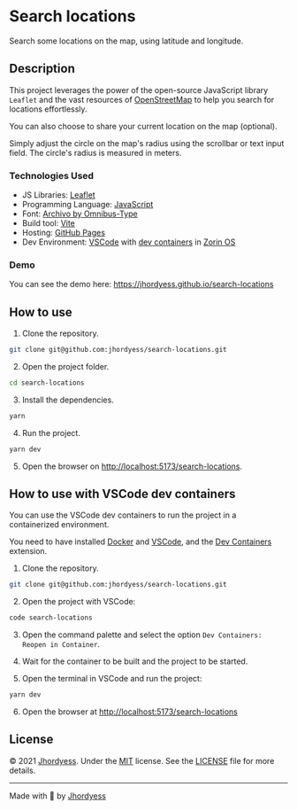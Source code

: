 # Search locations

Search some locations on the map, using latitude and longitude.

## Description

This project leverages the power of the open-source JavaScript library `Leaflet` and the vast resources of [OpenStreetMap](https://www.openstreetmap.org/) to help you search for locations effortlessly.

You can also choose to share your current location on the map (optional).

Simply adjust the circle on the map's radius using the scrollbar or text input field. The circle's radius is measured in meters.

### Technologies Used

- JS Libraries: [Leaflet](https://leafletjs.com/)
- Programming Language: [JavaScript](https://developer.mozilla.org/en-US/docs/Web/JavaScript)
- Font: [Archivo by Omnibus-Type](https://fonts.google.com/specimen/Archivo)
- Build tool: [Vite](https://vitejs.dev/)
- Hosting: [GitHub Pages](https://pages.github.com/)
- Dev Environment: [VSCode](https://code.visualstudio.com/) with [dev containers](https://code.visualstudio.com/docs/remote/containers) in [Zorin OS](https://zorinos.com/)

### Demo

You can see the demo here: <https://jhordyess.github.io/search-locations>

## How to use

1. Clone the repository.

```bash
git clone git@github.com:jhordyess/search-locations.git
```

2. Open the project folder.

```bash
cd search-locations
```

3. Install the dependencies.

```bash
yarn
```

4. Run the project.

```bash
yarn dev
```

5. Open the browser on [http://localhost:5173/search-locations](http://localhost:5173/search-locations).

## How to use with VSCode dev containers

You can use the VSCode dev containers to run the project in a containerized environment.

You need to have installed [Docker](https://www.docker.com/) and [VSCode](https://code.visualstudio.com/), and the [Dev Containers](https://marketplace.visualstudio.com/items?itemName=ms-vscode-remote.remote-containers) extension.

1. Clone the repository.

```bash
git clone git@github.com:jhordyess/search-locations.git
```

2. Open the project with VSCode:

```bash
code search-locations
```

3. Open the command palette and select the option `Dev Containers: Reopen in Container`.

4. Wait for the container to be built and the project to be started.

5. Open the terminal in VSCode and run the project:

```bash
yarn dev
```

6. Open the browser at <http://localhost:5173/search-locations>

## License

© 2021 [Jhordyess](https://github.com/jhordyess). Under the [MIT](https://choosealicense.com/licenses/mit/) license. See the [LICENSE](./LICENSE) file for more details.

---

Made with 💪 by [Jhordyess](https://www.jhordyess.com/)
